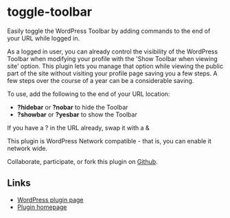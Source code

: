 # toggle-toolbar
Easily toggle the WordPress Toolbar by adding commands to the end of your URL while logged in.

As a logged in user, you can already control the visibility of the WordPress Toolbar when modifying your profile with the 'Show Toolbar when viewing site' option.  This plugin lets you manage that option while viewing the public part of the site without visiting your profile page saving you a few steps.  A few steps over the course of a year can be a considerable saving.

To use, add the following to the end of your URL location:

* **?hidebar** or **?nobar** to hide the Toolbar
* **?showbar** or **?yesbar** to show the Toolbar

If you have a ? in the URL already, swap it with a &

This plugin is WordPress Network compatible - that is, you can enable it network wide.

Collaborate, participate, or fork this plugin on [Github](https://github.com/zedzedzed/toggle-toolbar).

## Links
* [WordPress plugin page](https://wordpress.org/plugins/toggle-toolbar/)
* [Plugin homepage](http://dublue.com/plugins/toggle-toolbar/)
